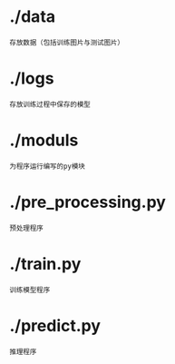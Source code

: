 # ./data
    存放数据（包括训练图片与测试图片）
    
# ./logs
    存放训练过程中保存的模型
    
# ./moduls
    为程序运行编写的py模块
    
# ./pre_processing.py
    预处理程序
    
# ./train.py
    训练模型程序
    
# ./predict.py
    推理程序
